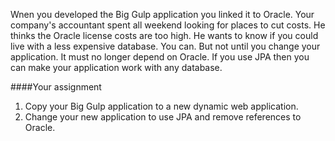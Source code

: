 Wnen you developed the Big Gulp application you linked it to Oracle. Your company's accountant spent all weekend looking for places to cut costs. He thinks the Oracle license costs are too high. He wants to know if you could live with a less expensive database. You can. But not until you change your application. It must no longer depend on Oracle. If you use JPA then you can make your application work with any database.

####Your assignment
1. Copy your Big Gulp application to a new dynamic web application.
2. Change your new application to use JPA and remove references to Oracle.


